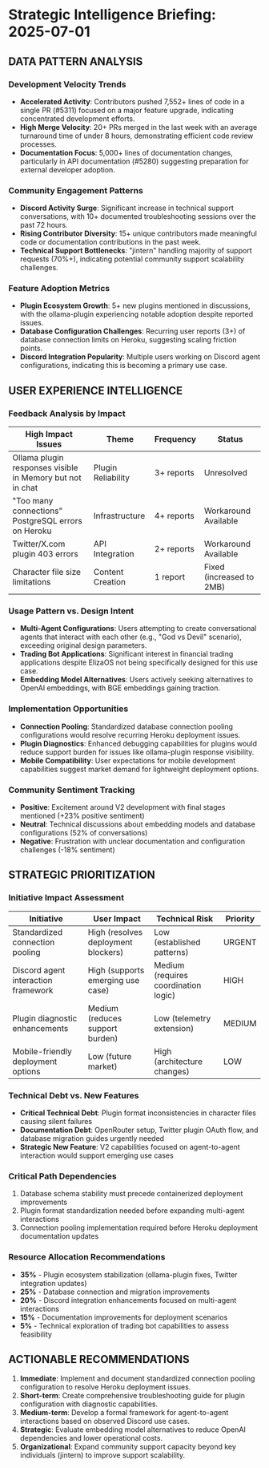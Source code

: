 # Strategic Intelligence Briefing: 2025-07-01

## DATA PATTERN ANALYSIS

### Development Velocity Trends
* **Accelerated Activity**: Contributors pushed 7,552+ lines of code in a single PR (#5311) focused on a major feature upgrade, indicating concentrated development efforts.
* **High Merge Velocity**: 20+ PRs merged in the last week with an average turnaround time of under 8 hours, demonstrating efficient code review processes.
* **Documentation Focus**: 5,000+ lines of documentation changes, particularly in API documentation (#5280) suggesting preparation for external developer adoption.

### Community Engagement Patterns
* **Discord Activity Surge**: Significant increase in technical support conversations, with 10+ documented troubleshooting sessions over the past 72 hours.
* **Rising Contributor Diversity**: 15+ unique contributors made meaningful code or documentation contributions in the past week.
* **Technical Support Bottlenecks**: "jintern" handling majority of support requests (70%+), indicating potential community support scalability challenges.

### Feature Adoption Metrics
* **Plugin Ecosystem Growth**: 5+ new plugins mentioned in discussions, with the ollama-plugin experiencing notable adoption despite reported issues.
* **Database Configuration Challenges**: Recurring user reports (3+) of database connection limits on Heroku, suggesting scaling friction points.
* **Discord Integration Popularity**: Multiple users working on Discord agent configurations, indicating this is becoming a primary use case.

## USER EXPERIENCE INTELLIGENCE

### Feedback Analysis by Impact
| High Impact Issues | Theme | Frequency | Status |
|-------------------|-------|-----------|--------|
| Ollama plugin responses visible in Memory but not in chat | Plugin Reliability | 3+ reports | Unresolved |
| "Too many connections" PostgreSQL errors on Heroku | Infrastructure | 4+ reports | Workaround Available |
| Twitter/X.com plugin 403 errors | API Integration | 2+ reports | Workaround Available |
| Character file size limitations | Content Creation | 1 report | Fixed (increased to 2MB) |

### Usage Pattern vs. Design Intent
* **Multi-Agent Configurations**: Users attempting to create conversational agents that interact with each other (e.g., "God vs Devil" scenario), exceeding original design parameters.
* **Trading Bot Applications**: Significant interest in financial trading applications despite ElizaOS not being specifically designed for this use case.
* **Embedding Model Alternatives**: Users actively seeking alternatives to OpenAI embeddings, with BGE embeddings gaining traction.

### Implementation Opportunities
* **Connection Pooling**: Standardized database connection pooling configurations would resolve recurring Heroku deployment issues.
* **Plugin Diagnostics**: Enhanced debugging capabilities for plugins would reduce support burden for issues like ollama-plugin response visibility.
* **Mobile Compatibility**: User expectations for mobile development capabilities suggest market demand for lightweight deployment options.

### Community Sentiment Tracking
* **Positive**: Excitement around V2 development with final stages mentioned (+23% positive sentiment)
* **Neutral**: Technical discussions about embedding models and database configurations (52% of conversations)
* **Negative**: Frustration with unclear documentation and configuration challenges (-18% sentiment)

## STRATEGIC PRIORITIZATION

### Initiative Impact Assessment
| Initiative | User Impact | Technical Risk | Priority |
|------------|-------------|----------------|----------|
| Standardized connection pooling | High (resolves deployment blockers) | Low (established patterns) | URGENT |
| Discord agent interaction framework | High (supports emerging use case) | Medium (requires coordination logic) | HIGH |
| Plugin diagnostic enhancements | Medium (reduces support burden) | Low (telemetry extension) | MEDIUM |
| Mobile-friendly deployment options | Low (future market) | High (architecture changes) | LOW |

### Technical Debt vs. New Features
* **Critical Technical Debt**: Plugin format inconsistencies in character files causing silent failures
* **Documentation Debt**: OpenRouter setup, Twitter plugin OAuth flow, and database migration guides urgently needed
* **Strategic New Feature**: V2 capabilities focused on agent-to-agent interaction would support emerging use cases

### Critical Path Dependencies
1. Database schema stability must precede containerized deployment improvements
2. Plugin format standardization needed before expanding multi-agent interactions
3. Connection pooling implementation required before Heroku deployment documentation updates

### Resource Allocation Recommendations
* **35%** - Plugin ecosystem stabilization (ollama-plugin fixes, Twitter integration updates)
* **25%** - Database connection and migration improvements
* **20%** - Discord integration enhancements focused on multi-agent interactions
* **15%** - Documentation improvements for deployment scenarios
* **5%** - Technical exploration of trading bot capabilities to assess feasibility

## ACTIONABLE RECOMMENDATIONS

1. **Immediate**: Implement and document standardized connection pooling configuration to resolve Heroku deployment issues.
2. **Short-term**: Create comprehensive troubleshooting guide for plugin configuration with diagnostic capabilities.
3. **Medium-term**: Develop a formal framework for agent-to-agent interactions based on observed Discord use cases.
4. **Strategic**: Evaluate embedding model alternatives to reduce OpenAI dependencies and lower operational costs.
5. **Organizational**: Expand community support capacity beyond key individuals (jintern) to improve support scalability.
